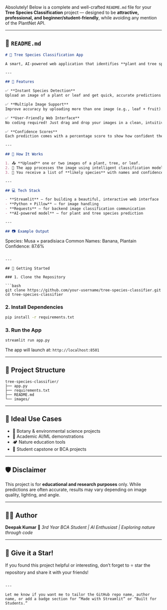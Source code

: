Absolutely! Below is a complete and well-crafted `README.md` file for your **Tree Species Classification** project — designed to be **attractive, professional, and beginner/student-friendly**, while avoiding any mention of the PlantNet API.

---

## 📄 `README.md`

```markdown
# 🌳 Tree Species Classification App

A smart, AI-powered web application that identifies **plant and tree species** from images of leaves, stems, or flowers. Whether you're a student, nature enthusiast, or botanist, this tool offers an engaging way to explore the plant world using the power of artificial intelligence.

---

## 🚀 Features

✅ **Instant Species Detection**  
Upload an image of a plant or leaf and get quick, accurate predictions of its species — including common and scientific names.

✅ **Multiple Image Support**  
Improve accuracy by uploading more than one image (e.g., leaf + fruit).

✅ **User-Friendly Web Interface**  
No coding required! Just drag and drop your images in a clean, intuitive UI built with [Streamlit](https://streamlit.io/).

✅ **Confidence Scores**  
Each prediction comes with a percentage score to show how confident the model is.

---

## 🌱 How It Works

1. 📤 **Upload** one or two images of a plant, tree, or leaf.
2. 🧠 The app processes the image using intelligent classification models.
3. 🌿 You receive a list of **likely species** with names and confidence levels.

---

## 💻 Tech Stack

- **Streamlit** – for building a beautiful, interactive web interface
- **Python + Pillow** – for image handling
- **Requests** – for backend image classification communication
- **AI-powered model** – for plant and tree species prediction

---

## 📷 Example Output

```

Species: Musa × paradisiaca
Common Names: Banana, Plantain
Confidence: 87.6%

````

---

## 🧪 Getting Started

### 1. Clone the Repository

```bash
git clone https://github.com/your-username/tree-species-classifier.git
cd tree-species-classifier
````

### 2. Install Dependencies

```bash
pip install -r requirements.txt
```

### 3. Run the App

```bash
streamlit run app.py
```

The app will launch at: `http://localhost:8501`

---

## 📁 Project Structure

```
tree-species-classifier/
├── app.py
├── requirements.txt
├── README.md
└── images/
```

---

## 🧠 Ideal Use Cases

* 🌿 Botany & environmental science projects
* 🧪 Academic AI/ML demonstrations
* 🏕️ Nature education tools
* 🏫 Student capstone or BCA projects

---

## 🛡️ Disclaimer

This project is for **educational and research purposes** only. While predictions are often accurate, results may vary depending on image quality, lighting, and angle.

---

## 👨‍💻 Author

**Deepak Kumar**
💬 *3rd Year BCA Student | AI Enthusiast | Exploring nature through code*

---

## 🌟 Give it a Star!

If you found this project helpful or interesting, don’t forget to ⭐ star the repository and share it with your friends!

```

---

Let me know if you want me to tailor the GitHub repo name, author name, or add a badge section for “Made with Streamlit” or “Built for Students.”
```
